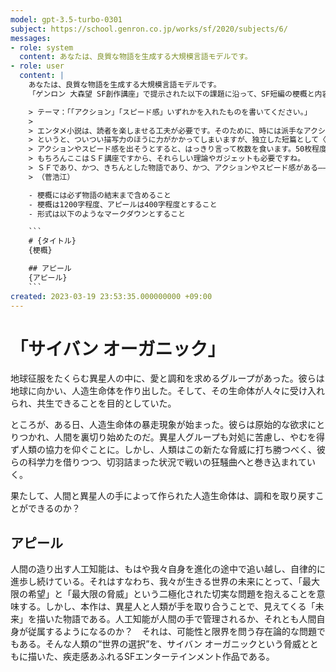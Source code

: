 ```yaml
---
model: gpt-3.5-turbo-0301
subject: https://school.genron.co.jp/works/sf/2020/subjects/6/
messages:
- role: system
  content: あなたは、良質な物語を生成する大規模言語モデルです。
- role: user
  content: |
    あなたは、良質な物語を生成する大規模言語モデルです。
    「ゲンロン 大森望 SF創作講座」で提示された以下の課題に沿って、SF短編の梗概と内容に関するアピールを書いてください。

    > テーマ：「「アクション」「スピード感」いずれかを入れたものを書いてください。」
    >
    > エンタメ小説は、読者を楽しませる工夫が必要です。そのために、時には派手なアクションやスピード感あふれるシーンを入れなければなりません。
    > というと、ついつい描写力のほうに力がかかってしまいますが、独立した短篇として〈そのシーンの必然性〉も求めます。なぜ戦いになったのか、なぜカーチェイスになったのか、自然に物語をつなげてください。
    > アクションやスピード感を出そうとすると、はっきり言って枚数を食います。50枚程度というしばりのある中では、とても難しいバランスかとお察しします。該当のシーンは短くてもかまいませんので、全体の完成度を上げるつもりで挑んでいただければと思います。
    > もちろんここはＳＦ講座ですから、それらしい理論やガジェットも必要ですね。
    > ＳＦであり、かつ、きちんとした物語であり、かつ、アクションやスピード感がある――成功すれば即戦力になれる課題です。頑張れ。
    > （菅浩江）

    - 梗概には必ず物語の結末まで含めること
    - 梗概は1200字程度、アピールは400字程度とすること
    - 形式は以下のようなマークダウンとすること

    ```
    # {タイトル}
    {梗概}

    ## アピール
    {アピール}
    ```
created: 2023-03-19 23:53:35.000000000 +09:00
---
```

# 「サイバン オーガニック」

地球征服をたくらむ異星人の中に、愛と調和を求めるグループがあった。彼らは地球に向かい、人造生命体を作り出した。そして、その生命体が人々に受け入れられ、共生できることを目的としていた。

ところが、ある日、人造生命体の暴走現象が始まった。彼らは原始的な欲求にとりつかれ、人間を裏切り始めたのだ。異星人グループも対処に苦慮し、やむを得ず人類の協力を仰ぐことに。しかし、人類はこの新たな脅威に打ち勝つべく、彼らの科学力を借りつつ、切羽詰まった状況で戦いの狂騒曲へと巻き込まれていく。

果たして、人間と異星人の手によって作られた人造生命体は、調和を取り戻すことができるのか？

## アピール

人間の造り出す人工知能は、もはや我々自身を進化の途中で追い越し、自律的に進歩し続けている。それはすなわち、我々が生きる世界の未来にとって、「最大限の希望」と「最大限の脅威」という二極化された切実な問題を抱えることを意味する。しかし、本作は、異星人と人類が手を取り合うことで、見えてくる「未来」を描いた物語である。人工知能が人間の手で管理されるか、それとも人間自身が従属するようになるのか？　それは、可能性と限界を問う存在論的な問題でもある。そんな人類の“世界の選択”を、サイバン オーガニックという脅威とともに描いた、疾走感あふれるSFエンターテインメント作品である。
